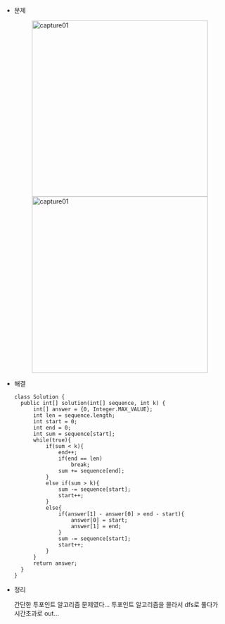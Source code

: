 + 문제

  <figure class="half">  
    <a href="link">
      <img width="400" alt="capture01" src="https://github.com/ManchanTime/study/assets/127479677/71031cd5-2501-40ed-bec2-95956303c739" align='center'></a>  
    <a href="link">
      <img width="400" alt="capture01" src="https://github.com/ManchanTime/study/assets/127479677/d2a888a9-f6ca-47bf-94bb-5dc7ad424891" align='center'></a>
  </figure>

+ 해결
  
      class Solution {
        public int[] solution(int[] sequence, int k) {
            int[] answer = {0, Integer.MAX_VALUE};
            int len = sequence.length;
            int start = 0;
            int end = 0;
            int sum = sequence[start];
            while(true){
                if(sum < k){  
                    end++;
                    if(end == len)
                        break;
                    sum += sequence[end];
                }
                else if(sum > k){
                    sum -= sequence[start];
                    start++;
                }
                else{
                    if(answer[1] - answer[0] > end - start){
                        answer[0] = start;
                        answer[1] = end;
                    }
                    sum -= sequence[start];
                    start++;
                }
            }
            return answer;
        }
      }

+ 정리

  간단한 투포인트 알고리즘 문제였다... 투포인트 알고리즘을 몰라서 dfs로 풀다가 시간초과로 out...
